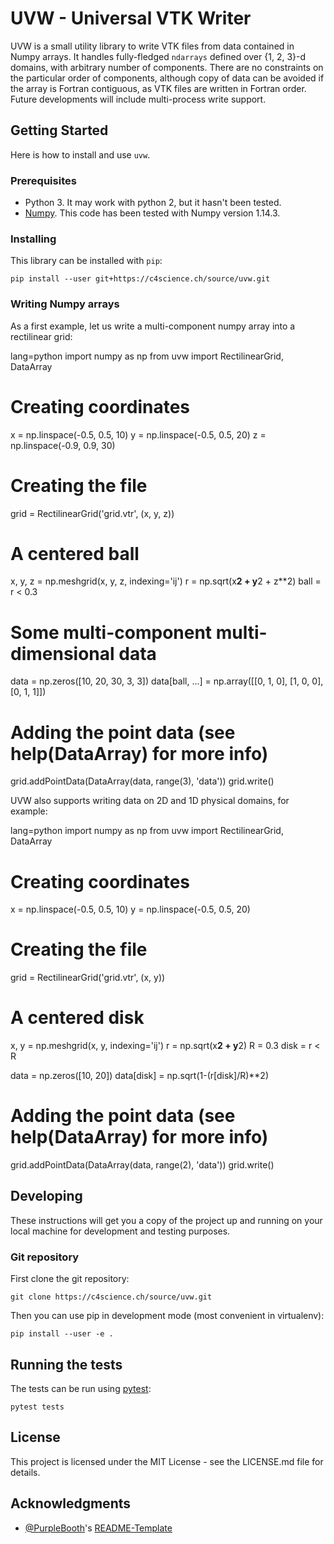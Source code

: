 UVW - Universal VTK Writer
==========================

UVW is a small utility library to write VTK files from data contained in Numpy arrays. It handles fully-fledged `ndarrays` defined over {1, 2, 3}-d domains, with arbitrary number of components. There are no constraints on the particular order of components, although copy of data can be avoided if the array is Fortran contiguous, as VTK files are written in Fortran order. Future developments will include multi-process write support.

## Getting Started

Here is how to install and use `uvw`.

### Prerequisites

* Python 3. It may work with python 2, but it hasn't been tested.
* [Numpy](http://www.numpy.org/). This code has been tested with Numpy version 1.14.3.

### Installing

This library can be installed with `pip`:

```
pip install --user git+https://c4science.ch/source/uvw.git
```

### Writing Numpy arrays

As a first example, let us write a multi-component numpy array into a rectilinear grid:

  lang=python
  import numpy as np
  from uvw import RectilinearGrid, DataArray
  
  # Creating coordinates
  x = np.linspace(-0.5, 0.5, 10)
  y = np.linspace(-0.5, 0.5, 20)
  z = np.linspace(-0.9, 0.9, 30)
  
  # Creating the file
  grid = RectilinearGrid('grid.vtr', (x, y, z))
  
  # A centered ball
  x, y, z = np.meshgrid(x, y, z, indexing='ij')
  r = np.sqrt(x**2 + y**2 + z**2)
  ball = r < 0.3
  
  # Some multi-component multi-dimensional data
  data = np.zeros([10, 20, 30, 3, 3])
  data[ball, ...] = np.array([[0, 1, 0],
  							[1, 0, 0],
  					[0, 1, 1]])
  
  
  # Adding the point data (see help(DataArray) for more info)
  grid.addPointData(DataArray(data, range(3), 'data'))
  grid.write()

UVW also supports writing data on 2D and 1D physical domains, for example:

  lang=python
  import numpy as np
  from uvw import RectilinearGrid, DataArray
  
  # Creating coordinates
  x = np.linspace(-0.5, 0.5, 10)
  y = np.linspace(-0.5, 0.5, 20)
  
  # Creating the file
  grid = RectilinearGrid('grid.vtr', (x, y))
  
  # A centered disk
  x, y = np.meshgrid(x, y, indexing='ij')
  r = np.sqrt(x**2 + y**2)
  R = 0.3
  disk = r < R
  
  data = np.zeros([10, 20])
  data[disk] = np.sqrt(1-(r[disk]/R)**2)
  
  # Adding the point data (see help(DataArray) for more info)
  grid.addPointData(DataArray(data, range(2), 'data'))
  grid.write()


## Developing

These instructions will get you a copy of the project up and running on your local machine for development and testing purposes.

### Git repository

First clone the git repository:

```
git clone https://c4science.ch/source/uvw.git
```

Then you can use pip in development mode (most convenient in virtualenv):

```
pip install --user -e .
```

## Running the tests

The tests can be run using [pytest](https://docs.pytest.org/en/latest/):

```
pytest tests
```

## License

This project is licensed under the MIT License - see the LICENSE.md file for details.

## Acknowledgments

* [@PurpleBooth](https://github.com/PurpleBooth)'s [README-Template](https://gist.github.com/PurpleBooth/109311bb0361f32d87a2)
